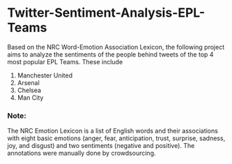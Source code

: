 # Twitter-Sentiment-Analysis-EPL-Teams
Based on the NRC Word-Emotion Association Lexicon, the following project aims to analyze the sentiments of the people behind tweets of the top 4 most popular EPL Teams. These include
1) Manchester United
2) Arsenal
3) Chelsea
4) Man City

### Note:
The NRC Emotion Lexicon is a list of English words and their associations with eight basic emotions (anger, fear, anticipation, trust, surprise, sadness, joy, and disgust) and two sentiments (negative and positive). The annotations were manually done by crowdsourcing.
